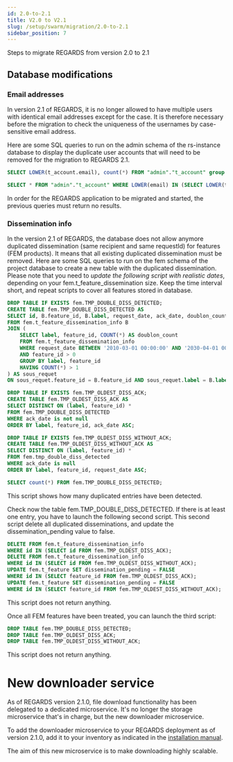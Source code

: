```yaml
---
id: 2.0-to-2.1
title: V2.0 to V2.1
slug: /setup/swarm/migration/2.0-to-2.1
sidebar_position: 7
---
```


Steps to migrate REGARDS from version 2.0 to 2.1

## Database modifications

### Email addresses

In version 2.1 of REGARDS, it is no longer allowed to have multiple users with identical email addresses except for the case.
It is therefore necessary before the migration to check the uniqueness of the usernames by case-sensitive email address.

Here are some SQL queries to run on the admin schema of the rs-instance database to display the duplicate user accounts that will need to be removed for the migration to REGARDS 2.1.

```sql
SELECT LOWER(t_account.email), count(*) FROM "admin"."t_account" group by LOWER(t_account.email) HAVING COUNT(*) > 1;

SELECT * FROM "admin"."t_account" WHERE LOWER(email) IN (SELECT LOWER(t_account.email) FROM "admin"."t_account" group by LOWER(t_account.email) HAVING COUNT(*) > 1) ORDER BY email;
```

In order for the REGARDS application to be migrated and started, the previous queries must return no results.

### Dissemination info

In the version 2.1 of REGARDS, the database does not allow anymore duplicated dissemination (same recipient and same requestId) for features (FEM products).
It means that all existing duplicated dissemination must be removed.
Here are some SQL queries to run on the fem schema of the project database to create a new table with the duplicated dissemination.
Please note that you need to *update the following script with realistic dates*, depending on your fem.t_feature_dissemination size.
Keep the time interval short, and repeat scripts to cover all features stored in database.

```sql
DROP TABLE IF EXISTS fem.TMP_DOUBLE_DISS_DETECTED; 
CREATE TABLE fem.TMP_DOUBLE_DISS_DETECTED AS
SELECT id, B.feature_id, B.label, request_date, ack_date, doublon_count
FROM fem.t_feature_dissemination_info B 
JOIN (
    SELECT label, feature_id, COUNT(*) AS doublon_count 
    FROM fem.t_feature_dissemination_info
    WHERE request_date BETWEEN '2010-03-01 00:00:00' AND '2030-04-01 00:00:00' 
    AND feature_id > 0 
    GROUP BY label, feature_id 
    HAVING COUNT(*) > 1
) AS sous_requet
ON sous_requet.feature_id = B.feature_id AND sous_requet.label = B.label;

DROP TABLE IF EXISTS fem.TMP_OLDEST_DISS_ACK; 
CREATE TABLE fem.TMP_OLDEST_DISS_ACK AS 
SELECT DISTINCT ON (label, feature_id) *
FROM fem.TMP_DOUBLE_DISS_DETECTED
WHERE ack_date is not null
ORDER BY label, feature_id, ack_date ASC;

DROP TABLE IF EXISTS fem.TMP_OLDEST_DISS_WITHOUT_ACK;
CREATE TABLE fem.TMP_OLDEST_DISS_WITHOUT_ACK AS  
SELECT DISTINCT ON (label, feature_id) *
FROM fem.tmp_double_diss_detected
WHERE ack_date is null
ORDER BY label, feature_id, request_date ASC;

SELECT count(*) FROM fem.TMP_DOUBLE_DISS_DETECTED;
```
This script shows how many duplicated entries have been detected.


Check now the table fem.TMP_DOUBLE_DISS_DETECTED. If there is at least one entry, you have to launch the following second script.
This second script delete all duplicated disseminations, and update the dissemination_pending value to false.

```sql
DELETE FROM fem.t_feature_dissemination_info
WHERE id IN (SELECT id FROM fem.TMP_OLDEST_DISS_ACK);
DELETE FROM fem.t_feature_dissemination_info
WHERE id IN (SELECT id FROM fem.TMP_OLDEST_DISS_WITHOUT_ACK);
UPDATE fem.t_feature SET dissemination_pending = FALSE
WHERE id IN (SELECT feature_id FROM fem.TMP_OLDEST_DISS_ACK);
UPDATE fem.t_feature SET dissemination_pending = FALSE
WHERE id IN (SELECT feature_id FROM fem.TMP_OLDEST_DISS_WITHOUT_ACK);
```
This script does not return anything.

Once all FEM features have been treated, you can launch the third script:
```sql
DROP TABLE fem.TMP_DOUBLE_DISS_DETECTED;
DROP TABLE fem.TMP_OLDEST_DISS_ACK; 
DROP TABLE fem.TMP_OLDEST_DISS_WITHOUT_ACK;
```
This script does not return anything.

# New downloader service

As of REGARDS version 2.1.0, file download functionality has been delegated to a dedicated microservice. 
It's no longer the storage microservice that's in charge, but the new downloader microservice.

To add the downloader microservice to your REGARDS deployment as of version 2.1.0, add it to your inventory as indicated in the [installation manual](../../../setup/swarm/advanced/02-microservice-setup.md#file-download-management).

The aim of this new microservice is to make downloading highly scalable.